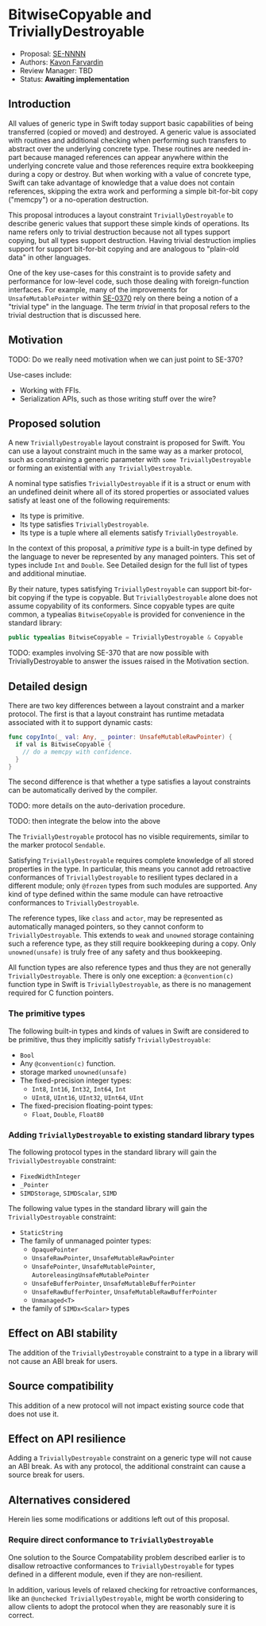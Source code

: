 # BitwiseCopyable and TriviallyDestroyable

* Proposal: [SE-NNNN](NNNN-filename.md)
* Authors: [Kavon Farvardin](https://github.com/kavon)
* Review Manager: TBD
* Status: **Awaiting implementation**

<!-- *During the review process, add the following fields as needed:*

* Implementation: [apple/swift#NNNNN](https://github.com/apple/swift/pull/NNNNN) or [apple/swift-evolution-staging#NNNNN](https://github.com/apple/swift-evolution-staging/pull/NNNNN)
* Decision Notes: [Rationale](https://forums.swift.org/), [Additional Commentary](https://forums.swift.org/)
* Bugs: [SR-NNNN](https://bugs.swift.org/browse/SR-NNNN), [SR-MMMM](https://bugs.swift.org/browse/SR-MMMM)
* Previous Revision: [1](https://github.com/apple/swift-evolution/blob/...commit-ID.../proposals/NNNN-filename.md)
* Previous Proposal: [SE-XXXX](XXXX-filename.md) -->

## Introduction

All values of generic type in Swift today support basic capabilities of being transferred (copied or moved) and destroyed. A generic value is associated with routines and additional checking when performing such transfers to abstract over the underlying concrete type.
These routines are needed in-part because managed references can appear anywhere within the underlying concrete value and those references require extra bookkeeping during a copy or destroy.
But when working with a value of concrete type, Swift can take advantage of knowledge that a value does not contain references, skipping the extra work and performing a simple bit-for-bit copy ("memcpy") or a no-operation destruction.

This proposal introduces a layout constraint `TriviallyDestroyable` to describe generic values that support these simple kinds of operations.
Its name refers only to trivial destruction because not all types support copying, but all types support destruction.
Having trivial destruction implies support for support bit-for-bit copying and are analogous to "plain-old data" in other languages.

One of the key use-cases for this constraint is to provide safety and performance for low-level code, such those dealing with foreign-function interfaces. For example, many of the improvements for `UnsafeMutablePointer` within [SE-0370](0370-pointer-family-initialization-improvements.md) rely on there being a notion of a "trivial type" in the language. The term _trivial_ in that proposal refers to the trivial destruction that is discussed here.

<!-- Swift-evolution thread: [Discussion thread topic for that proposal](https://forums.swift.org/) -->

## Motivation

<!-- For example, copying a struct involves copying each stored property. If the concrete type is a class, a copy of the managed reference to the object is created, which involves reference-count bookkeeping. Thus, if a struct contains a  -->

TODO: Do we really need motivation when we can just point to SE-370?

Use-cases include:
- Working with FFIs.
- Serialization APIs, such as those writing stuff over the wire?

## Proposed solution

A new `TriviallyDestroyable` layout constraint is proposed for Swift. You can use a layout constraint much in the same way as a marker protocol, such as constraining a generic parameter with `some TriviallyDestroyable` or forming an existential with `any TriviallyDestroyable`.

A nominal type satisfies `TriviallyDestroyable` if it is a struct or enum with an undefined deinit where all of its stored properties or associated values satisfy at least one of the following requirements:

- Its type is primitive.
- Its type satisfies `TriviallyDestroyable`.
- Its type is a tuple where all elements satisfy `TriviallyDestroyable`.

In the context of this proposal, a _primitive type_ is a built-in type defined by the language to never be represented by any managed pointers.
This set of types include `Int` and `Double`. See Detailed design for the full list of types and additional minutiae. 

By their nature, types satisfying `TriviallyDestroyable` can support bit-for-bit copying if the type is copyable. 
But `TriviallyDestroyable` alone does not assume copyability of its conformers. 
Since copyable types are quite common, a typealias `BitwiseCopyable` is provided for convenience in the standard library:

```swift
public typealias BitwiseCopyable = TriviallyDestroyable & Copyable
```

TODO: examples involving SE-370 that are now possible with TriviallyDestroyable to answer the issues raised in the Motivation section.


## Detailed design

There are two key differences between a layout constraint and a marker protocol. 
The first is that a layout constraint has runtime metadata associated with it to support dynamic casts:

```swift
func copyInto(_ val: Any, _ pointer: UnsafeMutableRawPointer) {
  if val is BitwiseCopyable {
    // do a memcpy with confidence.
  }
}
```

The second difference is that whether a type satisfies a layout constraints can
be automatically derived by the compiler.

TODO: more details on the auto-derivation procedure. 

TODO: then integrate the below into the above

The `TriviallyDestroyable` protocol has no visible requirements, similar to the marker protocol `Sendable`.

Satisfying `TriviallyDestroyable` requires complete knowledge of all stored properties in the type.
In particular, this means you cannot add retroactive conformances of `TriviallyDestroyable` to resilient types declared in a different module; only `@frozen` types from such modules are supported. Any kind of type defined within the same module can have retroactive conformances to `TriviallyDestroyable`.

The reference types, like `class` and `actor`, may be represented as automatically managed pointers, so they cannot conform to `TriviallyDestroyable`. This extends to `weak` and `unowned` storage containing such a reference type, as they still require bookkeeping during a copy. Only `unowned(unsafe)` is truly free of any safety and thus bookkeeping.

All function types are also reference types and thus they are not generally `TriviallyDestroyable`. There is only one exception: a `@convention(c)` function type in Swift is `TriviallyDestroyable`, as there is no management required for C function pointers.

### The primitive types

<!-- Based on KnownStdlibTypes.def -->

The following built-in types and kinds of values in Swift are considered to be 
primitive, thus they implicitly satisfy `TriviallyDestroyable`:

- `Bool`
- Any `@convention(c)` function.
- storage marked `unowned(unsafe)`
- The fixed-precision integer types:
  - `Int8`, `Int16`, `Int32`, `Int64`, `Int`
  - `UInt8`, `UInt16`, `UInt32`, `UInt64`, `UInt`
- The fixed-precision floating-point types: 
  - `Float`, `Double`, `Float80`

### Adding `TriviallyDestroyable` to existing standard library types

The following protocol types in the standard library will gain the `TriviallyDestroyable` 
constraint:

- `FixedWidthInteger`
- `_Pointer`
- `SIMDStorage`, `SIMDScalar`, `SIMD`

The following value types in the standard library will gain the `TriviallyDestroyable` 
constraint:

- `StaticString`
- The family of unmanaged pointer types:
  - `OpaquePointer`
  - `UnsafeRawPointer`, `UnsafeMutableRawPointer`
  - `UnsafePointer`, `UnsafeMutablePointer`, `AutoreleasingUnsafeMutablePointer`
  - `UnsafeBufferPointer`, `UnsafeMutableBufferPointer`
  - `UnsafeRawBufferPointer`, `UnsafeMutableRawBufferPointer`
  - `Unmanaged<T>`
- the family of `SIMDx<Scalar>` types


## Effect on ABI stability

The addition of the `TriviallyDestroyable` constraint to a type in a library will not
cause an ABI break for users.

## Source compatibility

This addition of a new protocol will not impact existing source code that does not use it. 

<!-- There is a wrinkle in the source compatability story for `TriviallyDestroyable` types. Protocols in Swift typically do not define _negative_ requirements, i.e., that a kind of member does not exist. The `TriviallyDestroyable` protocol, in essence, defines an unbounded number of negative requirements.

A consequence of allowing retroactive conformances to non-resilient types defined in other modules is that a new kind of source compatability issue can appear. Suppose an API vendor conditionally includes a stored property for a type, say, depending on the platform:

```swift
// vendor's type that varies per-platform:
@frozen public struct Tree {
  var left: RawPointer
  var right: RawPointer
  var size: UInt
#if macOS
  var nodeName: NSString = "?"
#endif
}
```

For clients using this API, `Tree` can now only be made retroactively `TriviallyDestroyable` on some platforms:

```swift
// only when compiling for macOS, this conformance is invalid,
// because String is not TriviallyDestroyable!
extension Tree: TriviallyDestroyable {}
```

In this case, the conditions for when member is included can be mirrored on the client side with an `#if`-guard around the conformance. But, that's not always possible as the conditions can be arbitrary and unknown to clients. Thus, clients may be lulled into believing that their code is cross-platform, when it silently is not.

The only other protocol in Swift that expresses a negative requirement is `Sendable`, but retroactive conformances to `Sendable` are disallowed; only `@unchecked Sendable` is allowed retroactively. -->

## Effect on API resilience

Adding a `TriviallyDestroyable` constraint on a generic type will not cause an ABI break.
As with any protocol, the additional constraint can cause a source break for users.

## Alternatives considered

Herein lies some modifications or additions left out of this proposal.

### Require direct conformance to `TriviallyDestroyable`

One solution to the Source Compatability problem described earlier is to disallow retroactive conformances to `TriviallyDestroyable` for types defined in a different module, even if they are non-resilient.

In addition, various levels of relaxed checking for retroactive conformances, like an `@unchecked TriviallyDestroyable`, might be worth considering to allow clients to adopt the protocol when they are reasonably sure it is correct.


<!-- 
## Acknowledgments
This proposal benefitted from discussions with John McCall, Joe Groff, etc. -->